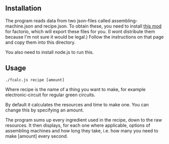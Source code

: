 ## Installation
The program reads data from two json-files called assembling-machine.json and recipe.json.
To obtain these, you need to install [this mod](https://mods.factorio.com/mod/recipelister) for factorio, which will export these files for you.
(I wont distribute them because I'm not sure it would be legal.)
Follow the instructions on that page and copy them into this directory.

You also need to install node.js to run this.

## Usage
    ./fcalc.js recipe [amount]

Where recipe is the name of a thing you want to make, for example electronic-circuit for 
regular green circuits.

By default it calculates the resources and time to make one. 
You can change this by specifying an amount.

The program sums up every ingredient used in the recipe, down to the raw resources.
It then displays, for each one where applicable, options of assembling machines and how long they take, i.e.
how many you need to make [amount] every second.

